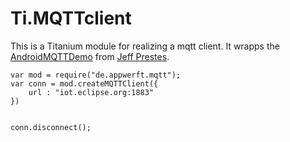 Ti.MQTTclient
=============

This is a Titanium module for realizing  a mqtt client. It wrapps the [AndroidMQTTDemo](https://github.com/jeffprestes/AndroidMQTTDemo) from [Jeff Prestes](https://github.com/jeffprestes).


~~~
var mod = require("de.appwerft.mqtt");
var conn = mod.createMQTTClient({
    url : "iot.eclipse.org:1883"
})


conn.disconnect();
~~~